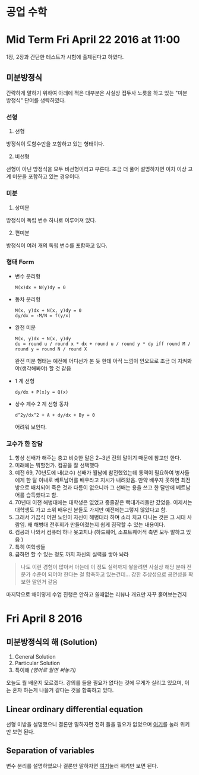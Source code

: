 공업 수학
========

# Mid Term Fri April 22 2016 at 11:00
1장, 2장과 간단한 테스트가 시험에 출제된다고 하였다.

## 미분방정식

간략하게 말하기 위하여 아래에 적은 대부분은 사실상 접두사 노릇을 하고 있는 "미분 방정식" 단어를 생략하였다.

### 선형
1. 선형

  방정식이 도함수만을 포함하고 있는 형태이다.
  
2. 비선형

  선형이 아닌 방정식을 모두 비선형이라고 부른다.
  조금 더 풀어 설명하자면 이차 이상 고계 미분을 포함하고 있는 경우이다.
  
### 미분
1. 상미분

  방정식이 독립 변수 하나로 이루어져 있다.

2. 편미분

  방정식이 여러 개의 독립 변수를 포함하고 있다.
  
### 형태 Form
- 변수 분리형

  ```
  M(x)dx + N(y)dy = 0
  ```

- 동차 분리형

  ```
  M(x, y)dx + N(x, y)dy = 0
  dy/dx = -M/N = f(y/x)
  ```

- 완전 미분

  ```
  M(x, y)dx + N(x, y)dy
  du = round u / round x * dx + round u / round y * dy iff round M / round y = round N / round X
  ```
  
  완전 미분 형태는 예전에 어디선가 본 듯 한데 아직 느낌이 안오므로 
  조금 더 지켜봐야(생각해봐야) 할 것 같음
  
- 1 계 선형

  ```
  dy/dx + P(x)y = Q(x)
  ```
  
- 상수 계수 2 계 선형 동차
  
  ```
  d^2y/dx^2 + A + dy/dx + By = 0
  ```
  
  어려워 보인다.

### 교수가 한 잡담

1. 항상 선배가 해주는 충고 비슷한 말은 2~3년 전의 말이기 때문에 참고만 한다.
2. 미래에는 뭐할껀가. 컴공을 잘 선택했다
3. 예전 69, 70년도에 내(교수) 선배가 월남에 참전했었는데 통역이 필요하여 병사들에게 한 달 이내로 베트남어를 배우라고 지시가 내려왔음. 만약 배우지 못하면 최전방으로 배치되어 죽은 것과 다름이 없으니까 그 선배는 용을 쓰고 한 달만에 베트남어를 습득했다고 함.
4. 70년대 이전 해병대에는 대학생은 없었고 중졸같은 빡대가리들만 갔었음. 이제서는 대학생도 가고 소위 배우신 분들도 가지만 예전에는그렇지 않았다고 함.
5. 그래서 가끔식 어떤 노인이 자신이 해병대라 하며 소리 치고 다니는 것은 그 시대 사람임. 왜 해병대 전후회가 만들어졌는지 쉽게 짐작할 수 있는 내용이다.
6. 컴공과 나와서 컴퓨터 하나 못고치냐 (하드웨어, 소프트웨어적 측면 모두 말하고 있음 )
7. 특히 여학생들
8. 급하면 할 수 있는 정도 까지 자신의 실력을 쌓아 놔라

  > 나도 이런 경험이 많아서 아는데 이 정도 실력까지 쌓을려면 사실상 해당 분야 전문가 수준이 되어야 한다는 걸 함축하고 있는건데... 강한 추상성으로 공연성을 확보한 말인거 같음

마지막으로 왜이렇게 수업 진행은 안하고 쓸때없는 리뷰나 개요만 자꾸 훍어보는건지

# Fri April 8 2016
## 미분방정식의 해 (Solution)
1. General Solution
2. Particular Solution
3. 특이해 _(영어로 알면 써놓기)_

오늘도 뭘 배운지 모르겠다. 강의를 들을 필요가 없다는 것에 무게가 실리고 있으며, 이는 혼자 하는게 나을거 같다는 것을 함축하고 있다.

## Linear ordinary differential equation
선형 미방을 설명했으니 결론만 말하자면 전혀 들을 필요가 없었으며 [여기](https://en.wikipedia.org/wiki/Linear_differential_equation)를 눌러 위키만 보면 된다.

## Separation of variables
변수 분리를 설명하였으나 결론만 말하자면 [여기](https://en.wikipedia.org/wiki/Separation_of_variables)눌러 위키만 보면 된다.

